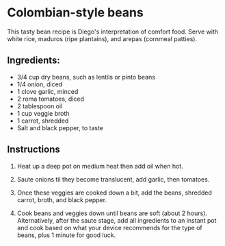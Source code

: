 # Colombian-style beans

This tasty bean recipe is Diego's interpretation of comfort food. Serve with white rice, maduros (ripe plantains), and arepas (cornmeal patties).


## Ingredients:

- 3/4 cup dry beans, such as lentils or pinto beans
- 1/4 onion, diced
- 1 clove garlic, minced
- 2 roma tomatoes, diced
- 2 tablespoon oil
- 1 cup veggie broth
- 1 carrot, shredded
- Salt and black pepper, to taste


## Instructions

1. Heat up a deep pot on medium heat then add oil when hot.

2. Saute onions til they become translucent, add garlic, then tomatoes.

3. Once these veggies are cooked down a bit, add the beans, shredded carrot, broth, and black pepper.

4. Cook beans and veggies down until beans are soft (about 2 hours). Alternatively, after the saute stage, add all ingredients to an instant pot and cook based on what your device recommends for the type of beans, plus 1 minute for good luck.
